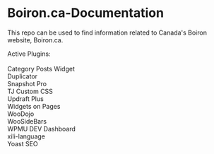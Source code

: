 # Boiron.ca-Documentation
This repo can be used to find information related to Canada's Boiron website, Boiron.ca.

Active Plugins:
<br>
<br>
Category Posts Widget
<br>
Duplicator
<br>
Snapshot Pro
<br>
TJ Custom CSS
<br>
Updraft Plus
<br>
Widgets on Pages
<br>
WooDojo
<br>
WooSideBars
<br>
WPMU DEV Dashboard
<br>
xili-language
<br>
Yoast SEO

